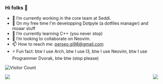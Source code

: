 ### Hi folks 👋

- 🔭 I’m currently working in the core team at Seddi.
- 🚀 On my free time I'm developping Dotpyle (a dotfiles manager) and moaar stuff
- 🌱 I’m currently learning C++ (you never stop)
- 👯 I’m looking to collaborate on Neovim.
- 📫 How to reach me: perseo.gi98@gmail.com
- ⚡ Fun fact: btw I use Arch, btw I use I3, btw I use Neovim, btw I use Programmer Dvorak, btw btw (stop please)

![Visitor Count](https://profile-counter.glitch.me/{perseoGI}/count.svg)

<a href="https://github.com/perseoGI">
  <img align="left" src="https://github-readme-stats.vercel.app/api?username=perseoGI&show_icons=true&bg_color=30,e96443,904e95&title_color=fff&text_color=fff" />
</a>
<a href="https://github.com/perseoGI">
  <img align="right" src="https://github-readme-stats.vercel.app/api/top-langs/?username=perseoGI&show_icons=true&bg_color=30,e96443,904e95&title_color=fff&text_color=fff" />
</a>
